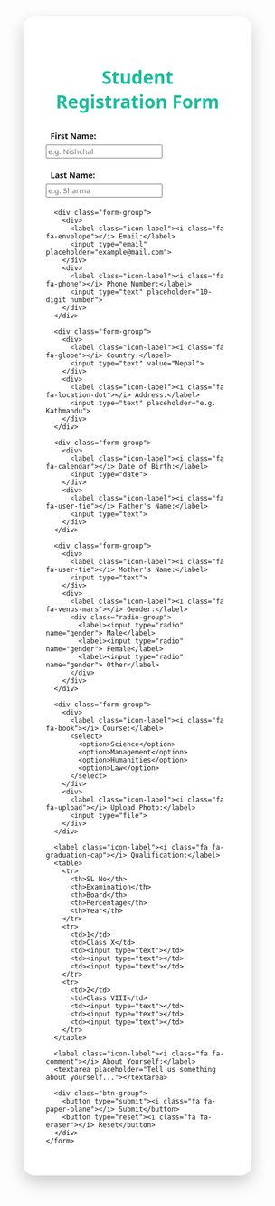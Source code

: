 <!DOCTYPE html>
<html lang="en">
<head>
  <meta charset="UTF-8">
  <title>Student Registration Form</title>
  <link rel="stylesheet" href="https://cdnjs.cloudflare.com/ajax/libs/font-awesome/6.5.0/css/all.min.css">
  <style>
    * {
      box-sizing: border-box;
      font-family: 'Segoe UI', Tahoma, Geneva, Verdana, sans-serif;
    }

    body {
      margin: 0;
      padding: 0;
      background: linear-gradient(135deg, #1f4037, #99f2c8);
      color: #2c3e50;
    }

    .container {
      max-width: 850px;
      background: white;
      margin: 40px auto;
      padding: 40px;
      border-radius: 20px;
      box-shadow: 0 12px 30px rgba(0, 0, 0, 0.2);
      transition: 0.3s;
    }

    h2 {
      text-align: center;
      color: #1abc9c;
      margin-bottom: 30px;
      font-size: 32px;
    }

    .form-group {
      display: flex;
      flex-wrap: wrap;
      gap: 20px;
      margin-bottom: 20px;
    }

    .form-group > div {
      flex: 1 1 45%;
    }

    label {
      font-weight: bold;
      display: block;
      margin-bottom: 6px;
    }

    input[type="text"],
    input[type="email"],
    input[type="date"],
    input[type="file"],
    textarea,
    select {
      width: 100%;
      padding: 12px;
      border: 2px solid #ecf0f1;
      border-radius: 10px;
      outline: none;
      transition: 0.3s;
    }

    input:focus, textarea:focus, select:focus {
      border-color: #1abc9c;
      box-shadow: 0 0 8px rgba(26, 188, 156, 0.3);
    }

    .radio-group {
      margin-top: 10px;
    }

    .radio-group label {
      margin-right: 20px;
      font-weight: normal;
    }

    table {
      width: 100%;
      border-collapse: collapse;
      margin-top: 10px;
    }

    table th, table td {
      padding: 12px;
      text-align: center;
      border: 1px solid #ccc;
    }

    textarea {
      resize: vertical;
      min-height: 100px;
    }

    .btn-group {
      text-align: center;
      margin-top: 30px;
    }

    .btn-group button {
      background-color: #1abc9c;
      color: white;
      border: none;
      padding: 12px 25px;
      margin: 10px;
      font-size: 16px;
      border-radius: 8px;
      cursor: pointer;
      transition: background 0.3s;
    }

    .btn-group button:hover {
      background-color: #16a085;
    }

    .icon-label i {
      margin-right: 8px;
      color: #16a085;
    }

    @media (max-width: 768px) {
      .form-group > div {
        flex: 1 1 100%;
      }
    }
  </style>
</head>
<body>
  <div class="container">
    <h2><i class="fa-solid fa-user-graduate"></i> Student Registration Form</h2>
    <form>
      <div class="form-group">
        <div>
          <label class="icon-label"><i class="fa fa-user"></i> First Name:</label>
          <input type="text" placeholder="e.g. Nishchal">
        </div>
        <div>
          <label class="icon-label"><i class="fa fa-user"></i> Last Name:</label>
          <input type="text" placeholder="e.g. Sharma">
        </div>
      </div>

      <div class="form-group">
        <div>
          <label class="icon-label"><i class="fa fa-envelope"></i> Email:</label>
          <input type="email" placeholder="example@mail.com">
        </div>
        <div>
          <label class="icon-label"><i class="fa fa-phone"></i> Phone Number:</label>
          <input type="text" placeholder="10-digit number">
        </div>
      </div>

      <div class="form-group">
        <div>
          <label class="icon-label"><i class="fa fa-globe"></i> Country:</label>
          <input type="text" value="Nepal">
        </div>
        <div>
          <label class="icon-label"><i class="fa fa-location-dot"></i> Address:</label>
          <input type="text" placeholder="e.g. Kathmandu">
        </div>
      </div>

      <div class="form-group">
        <div>
          <label class="icon-label"><i class="fa fa-calendar"></i> Date of Birth:</label>
          <input type="date">
        </div>
        <div>
          <label class="icon-label"><i class="fa fa-user-tie"></i> Father's Name:</label>
          <input type="text">
        </div>
      </div>

      <div class="form-group">
        <div>
          <label class="icon-label"><i class="fa fa-user-tie"></i> Mother's Name:</label>
          <input type="text">
        </div>
        <div>
          <label class="icon-label"><i class="fa fa-venus-mars"></i> Gender:</label>
          <div class="radio-group">
            <label><input type="radio" name="gender"> Male</label>
            <label><input type="radio" name="gender"> Female</label>
            <label><input type="radio" name="gender"> Other</label>
          </div>
        </div>
      </div>

      <div class="form-group">
        <div>
          <label class="icon-label"><i class="fa fa-book"></i> Course:</label>
          <select>
            <option>Science</option>
            <option>Management</option>
            <option>Humanities</option>
            <option>Law</option>
          </select>
        </div>
        <div>
          <label class="icon-label"><i class="fa fa-upload"></i> Upload Photo:</label>
          <input type="file">
        </div>
      </div>

      <label class="icon-label"><i class="fa fa-graduation-cap"></i> Qualification:</label>
      <table>
        <tr>
          <th>SL No</th>
          <th>Examination</th>
          <th>Board</th>
          <th>Percentage</th>
          <th>Year</th>
        </tr>
        <tr>
          <td>1</td>
          <td>Class X</td>
          <td><input type="text"></td>
          <td><input type="text"></td>
          <td><input type="text"></td>
        </tr>
        <tr>
          <td>2</td>
          <td>Class VIII</td>
          <td><input type="text"></td>
          <td><input type="text"></td>
          <td><input type="text"></td>
        </tr>
      </table>

      <label class="icon-label"><i class="fa fa-comment"></i> About Yourself:</label>
      <textarea placeholder="Tell us something about yourself..."></textarea>

      <div class="btn-group">
        <button type="submit"><i class="fa fa-paper-plane"></i> Submit</button>
        <button type="reset"><i class="fa fa-eraser"></i> Reset</button>
      </div>
    </form>
  </div>
</body>
</html>
